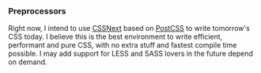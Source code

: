 ### Preprocessors 

Right now, I intend to use [CSSNext](http://cssnext.io/) based on [PostCSS](http://postcss.org/) to write tomorrow's CSS today. I believe this is the best environment to write efficient, performant and pure CSS, with no extra stuff and fastest compile time possible. I may add support for LESS and SASS lovers in the future depend on demand.
